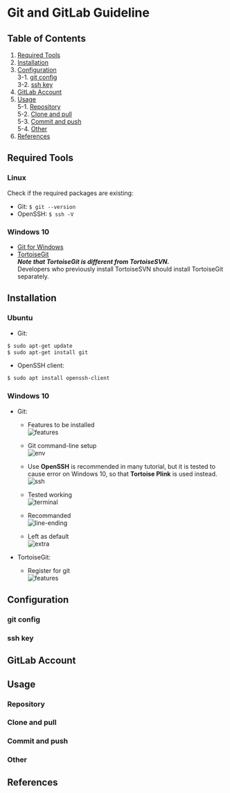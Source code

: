 # Git and GitLab Guideline  
## Table of Contents
1. [Required Tools](#required-tools)  
2. [Installation](#installation)  
3. [Configuration](#configuration)  
    3-1. [git config](#git-config)  
    3-2. [ssh key](#ssh-key)  
4. [GitLab Account](#gitlab-account)  
5. [Usage](#usage)  
    5-1. [Repository](#repository)  
    5-2. [Clone and pull](#clone-and-pull)  
    5-3. [Commit and push](#commit-and-push)  
    5-4. [Other](#other)  
6. [References](#references)  


## Required Tools
### Linux
Check if the required packages are existing:

- Git: `$ git --version`  
- OpenSSH: `$ ssh -V`

### Windows 10
- [Git for Windows](https://git-scm.com/download/win)
- [TortoiseGit](https://tortoisegit.org/download/)  
    ***Note that __TortoiseGit__ is different from __TortoiseSVN__.***  
    Developers who previously install TortoiseSVN should install TortoiseGit separately.

## Installation
### Ubuntu
- Git:  
```sh
$ sudo apt-get update
$ sudo apt-get install git
```
- OpenSSH client:  
```sh
$ sudo apt install openssh-client
```

### Windows 10
- Git:  
    -  Features to be installed  
    ![features](Images/git-setup-features.jpg)
  
    - Git command-line setup  
    ![env](Images/git-setup-env.jpg)  
  
    - Use __OpenSSH__ is recommended in many tutorial, but it is tested to cause error on Windows 10, so that __Tortoise Plink__ is used instead.  
    ![ssh](Images/git-setup-ssh.jpg)
  
    - Tested working  
    ![terminal](Images/git-setup-terminal.jpg)
  
    - Recommanded  
    ![line-ending](Images/git-setup-line-ending.jpg)
  
    - Left as default  
    ![extra](Images/git-setup-extra.jpg)

- TortoiseGit:
    - Register for git   
    ![features](Images/tortoisegit-setup-features.jpg)

## Configuration
### git config
### ssh key

## GitLab Account

## Usage
### Repository
### Clone and pull
### Commit and push
### Other

## References

